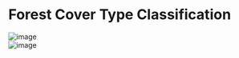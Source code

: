 # Forest Cover Type Classification

![image](https://github.com/Noah-Yohannes/Covertype_Forest-Classification/assets/112534387/df402734-5255-4038-9f67-b64e7eb5fec6)
<br/>
![image](https://github.com/Noah-Yohannes/Covertype_Forest-Classification/assets/112534387/60305907-7111-406a-a74a-b0fde78ad4d0)



